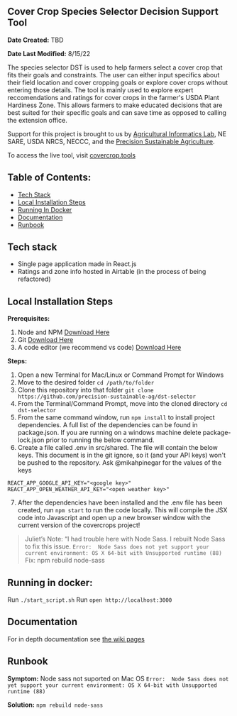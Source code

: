## Cover Crop Species Selector Decision Support Tool

**Date Created:** TBD

**Date Last Modified:** 8/15/22

The species selector DST is used to help farmers select a cover crop that fits their goals and constraints. The user can either input specifics about their field location and cover cropping goals or explore cover crops without entering those details. The tool is mainly used to explore expert reccomendations and ratings for cover crops in the farmer's USDA Plant Hardiness Zone. This allows farmers to make educated decisions that are best suited for their specific goals and can save time as opposed to calling the extension office.

Support for this project is brought to us by [Agricultural Informatics Lab](https://sudokita.com), NE SARE, USDA NRCS, NECCC, and the [Precision Sustainable Agriculture](http://precisionsustainableag.org).

To access the live tool, visit [covercrop.tools](http://covercrop.tools)

## Table of Contents:

- [Tech Stack](https://github.com/precision-sustainable-ag/dst-selector/tree/documentation/README#tech-stack)
- [Local Installation Steps](https://github.com/precision-sustainable-ag/dst-selector/tree/documentation/README#local-installation-steps)
- [Running In Docker](https://github.com/precision-sustainable-ag/dst-selector/tree/documentation/README#running-in-docker)
- [Documentation](https://github.com/precision-sustainable-ag/dst-selector/tree/documentation/README#documentation)
- [Runbook](https://github.com/precision-sustainable-ag/dst-selector/tree/documentation/README#runbook)

## Tech stack

- Single page application made in React.js
- Ratings and zone info hosted in Airtable (in the process of being refactored)

## Local Installation Steps

**Prerequisites:**
1. Node and NPM [Download Here](https://nodejs.org/en/download/)
2. Git [Download Here](https://git-scm.com/book/en/v2/Getting-Started-Installing-Git)
3. A code editor (we recommend vs code) [Download Here](https://code.visualstudio.com/docs/setup/setup-overview)

**Steps:**
1. Open a new Terminal for Mac/Linux or Command Prompt for Windows
2. Move to the desired folder `cd /path/to/folder`
3. Clone this repository into that folder `git clone https://github.com/precision-sustainable-ag/dst-selector`
4. From the Terminal/Command Prompt, move into the cloned directory `cd dst-selector`
5. From the same command window, run `npm install` to install project dependencies. A full list of the dependencies can be found in package.json. If you are running on a windows machine delete package-lock.json prior to running the below command. 
6. Create a file called .env in src/shared. The file will contain the below keys. This document is in the git ignore, so it (and your API keys) won't be pushed to the repository. Ask @mikahpinegar for the values of the keys
```
REACT_APP_GOOGLE_API_KEY="<google key>"
REACT_APP_OPEN_WEATHER_API_KEY="<open weather key>"
```
7. After the dependencies have been installed and the .env file has been created, run `npm start` to run the code locally. This will compile the JSX code into Javascript and open up a new browser window with the current version of the covercrops project! 

> Juliet’s Note:  “I had trouble here with Node Sass. I rebuilt Node Sass to fix this issue.
> `Error:  Node Sass does not yet support your current environment: OS X 64-bit with Unsupported runtime (88)`
> Fix: npm rebuild node-sass

## Running in docker:

Run `./start_script.sh`
Run `open http://localhost:3000`

## Documentation

For in depth documentation see [the wiki pages](https://precision-sustainable-ag.atlassian.net/wiki/spaces/DST/pages/156500002/Species+Selector)

## Runbook

**Symptom:** 
Node sass not suported on Mac OS `Error:  Node Sass does not yet support your current environment: OS X 64-bit with Unsupported runtime (88)`

**Solution:** 
`npm rebuild node-sass`

